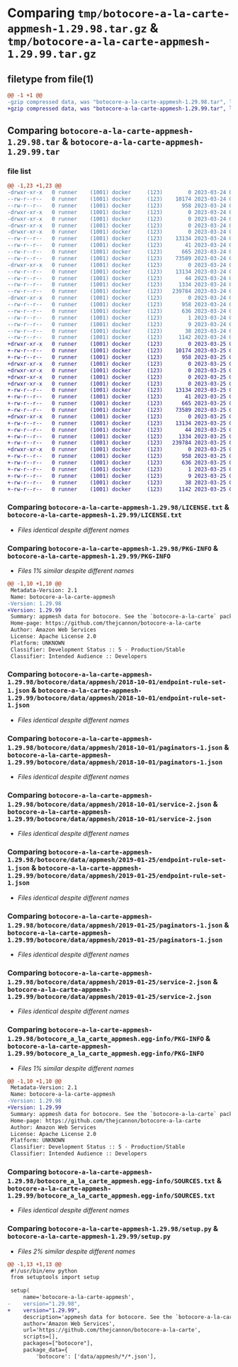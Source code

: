 # Comparing `tmp/botocore-a-la-carte-appmesh-1.29.98.tar.gz` & `tmp/botocore-a-la-carte-appmesh-1.29.99.tar.gz`

## filetype from file(1)

```diff
@@ -1 +1 @@
-gzip compressed data, was "botocore-a-la-carte-appmesh-1.29.98.tar", last modified: Fri Mar 24 01:24:06 2023, max compression
+gzip compressed data, was "botocore-a-la-carte-appmesh-1.29.99.tar", last modified: Sat Mar 25 01:22:24 2023, max compression
```

## Comparing `botocore-a-la-carte-appmesh-1.29.98.tar` & `botocore-a-la-carte-appmesh-1.29.99.tar`

### file list

```diff
@@ -1,23 +1,23 @@
-drwxr-xr-x   0 runner    (1001) docker     (123)        0 2023-03-24 01:24:06.361821 botocore-a-la-carte-appmesh-1.29.98/
--rw-r--r--   0 runner    (1001) docker     (123)    10174 2023-03-24 01:24:06.000000 botocore-a-la-carte-appmesh-1.29.98/LICENSE.txt
--rw-r--r--   0 runner    (1001) docker     (123)      958 2023-03-24 01:24:06.361821 botocore-a-la-carte-appmesh-1.29.98/PKG-INFO
-drwxr-xr-x   0 runner    (1001) docker     (123)        0 2023-03-24 01:24:06.357821 botocore-a-la-carte-appmesh-1.29.98/botocore/
-drwxr-xr-x   0 runner    (1001) docker     (123)        0 2023-03-24 01:24:06.357821 botocore-a-la-carte-appmesh-1.29.98/botocore/data/
-drwxr-xr-x   0 runner    (1001) docker     (123)        0 2023-03-24 01:24:06.357821 botocore-a-la-carte-appmesh-1.29.98/botocore/data/appmesh/
-drwxr-xr-x   0 runner    (1001) docker     (123)        0 2023-03-24 01:24:06.357821 botocore-a-la-carte-appmesh-1.29.98/botocore/data/appmesh/2018-10-01/
--rw-r--r--   0 runner    (1001) docker     (123)    13134 2023-03-24 01:23:57.000000 botocore-a-la-carte-appmesh-1.29.98/botocore/data/appmesh/2018-10-01/endpoint-rule-set-1.json
--rw-r--r--   0 runner    (1001) docker     (123)       41 2023-03-24 01:23:57.000000 botocore-a-la-carte-appmesh-1.29.98/botocore/data/appmesh/2018-10-01/examples-1.json
--rw-r--r--   0 runner    (1001) docker     (123)      665 2023-03-24 01:23:57.000000 botocore-a-la-carte-appmesh-1.29.98/botocore/data/appmesh/2018-10-01/paginators-1.json
--rw-r--r--   0 runner    (1001) docker     (123)    73589 2023-03-24 01:23:57.000000 botocore-a-la-carte-appmesh-1.29.98/botocore/data/appmesh/2018-10-01/service-2.json
-drwxr-xr-x   0 runner    (1001) docker     (123)        0 2023-03-24 01:24:06.357821 botocore-a-la-carte-appmesh-1.29.98/botocore/data/appmesh/2019-01-25/
--rw-r--r--   0 runner    (1001) docker     (123)    13134 2023-03-24 01:23:57.000000 botocore-a-la-carte-appmesh-1.29.98/botocore/data/appmesh/2019-01-25/endpoint-rule-set-1.json
--rw-r--r--   0 runner    (1001) docker     (123)       44 2023-03-24 01:23:57.000000 botocore-a-la-carte-appmesh-1.29.98/botocore/data/appmesh/2019-01-25/examples-1.json
--rw-r--r--   0 runner    (1001) docker     (123)     1334 2023-03-24 01:23:57.000000 botocore-a-la-carte-appmesh-1.29.98/botocore/data/appmesh/2019-01-25/paginators-1.json
--rw-r--r--   0 runner    (1001) docker     (123)   239784 2023-03-24 01:23:57.000000 botocore-a-la-carte-appmesh-1.29.98/botocore/data/appmesh/2019-01-25/service-2.json
-drwxr-xr-x   0 runner    (1001) docker     (123)        0 2023-03-24 01:24:06.357821 botocore-a-la-carte-appmesh-1.29.98/botocore_a_la_carte_appmesh.egg-info/
--rw-r--r--   0 runner    (1001) docker     (123)      958 2023-03-24 01:24:06.000000 botocore-a-la-carte-appmesh-1.29.98/botocore_a_la_carte_appmesh.egg-info/PKG-INFO
--rw-r--r--   0 runner    (1001) docker     (123)      636 2023-03-24 01:24:06.000000 botocore-a-la-carte-appmesh-1.29.98/botocore_a_la_carte_appmesh.egg-info/SOURCES.txt
--rw-r--r--   0 runner    (1001) docker     (123)        1 2023-03-24 01:24:06.000000 botocore-a-la-carte-appmesh-1.29.98/botocore_a_la_carte_appmesh.egg-info/dependency_links.txt
--rw-r--r--   0 runner    (1001) docker     (123)        9 2023-03-24 01:24:06.000000 botocore-a-la-carte-appmesh-1.29.98/botocore_a_la_carte_appmesh.egg-info/top_level.txt
--rw-r--r--   0 runner    (1001) docker     (123)       38 2023-03-24 01:24:06.361821 botocore-a-la-carte-appmesh-1.29.98/setup.cfg
--rw-r--r--   0 runner    (1001) docker     (123)     1142 2023-03-24 01:24:06.000000 botocore-a-la-carte-appmesh-1.29.98/setup.py
+drwxr-xr-x   0 runner    (1001) docker     (123)        0 2023-03-25 01:22:24.266391 botocore-a-la-carte-appmesh-1.29.99/
+-rw-r--r--   0 runner    (1001) docker     (123)    10174 2023-03-25 01:22:24.000000 botocore-a-la-carte-appmesh-1.29.99/LICENSE.txt
+-rw-r--r--   0 runner    (1001) docker     (123)      958 2023-03-25 01:22:24.262391 botocore-a-la-carte-appmesh-1.29.99/PKG-INFO
+drwxr-xr-x   0 runner    (1001) docker     (123)        0 2023-03-25 01:22:24.262391 botocore-a-la-carte-appmesh-1.29.99/botocore/
+drwxr-xr-x   0 runner    (1001) docker     (123)        0 2023-03-25 01:22:24.262391 botocore-a-la-carte-appmesh-1.29.99/botocore/data/
+drwxr-xr-x   0 runner    (1001) docker     (123)        0 2023-03-25 01:22:24.262391 botocore-a-la-carte-appmesh-1.29.99/botocore/data/appmesh/
+drwxr-xr-x   0 runner    (1001) docker     (123)        0 2023-03-25 01:22:24.262391 botocore-a-la-carte-appmesh-1.29.99/botocore/data/appmesh/2018-10-01/
+-rw-r--r--   0 runner    (1001) docker     (123)    13134 2023-03-25 01:22:12.000000 botocore-a-la-carte-appmesh-1.29.99/botocore/data/appmesh/2018-10-01/endpoint-rule-set-1.json
+-rw-r--r--   0 runner    (1001) docker     (123)       41 2023-03-25 01:22:12.000000 botocore-a-la-carte-appmesh-1.29.99/botocore/data/appmesh/2018-10-01/examples-1.json
+-rw-r--r--   0 runner    (1001) docker     (123)      665 2023-03-25 01:22:12.000000 botocore-a-la-carte-appmesh-1.29.99/botocore/data/appmesh/2018-10-01/paginators-1.json
+-rw-r--r--   0 runner    (1001) docker     (123)    73589 2023-03-25 01:22:12.000000 botocore-a-la-carte-appmesh-1.29.99/botocore/data/appmesh/2018-10-01/service-2.json
+drwxr-xr-x   0 runner    (1001) docker     (123)        0 2023-03-25 01:22:24.262391 botocore-a-la-carte-appmesh-1.29.99/botocore/data/appmesh/2019-01-25/
+-rw-r--r--   0 runner    (1001) docker     (123)    13134 2023-03-25 01:22:12.000000 botocore-a-la-carte-appmesh-1.29.99/botocore/data/appmesh/2019-01-25/endpoint-rule-set-1.json
+-rw-r--r--   0 runner    (1001) docker     (123)       44 2023-03-25 01:22:12.000000 botocore-a-la-carte-appmesh-1.29.99/botocore/data/appmesh/2019-01-25/examples-1.json
+-rw-r--r--   0 runner    (1001) docker     (123)     1334 2023-03-25 01:22:12.000000 botocore-a-la-carte-appmesh-1.29.99/botocore/data/appmesh/2019-01-25/paginators-1.json
+-rw-r--r--   0 runner    (1001) docker     (123)   239784 2023-03-25 01:22:12.000000 botocore-a-la-carte-appmesh-1.29.99/botocore/data/appmesh/2019-01-25/service-2.json
+drwxr-xr-x   0 runner    (1001) docker     (123)        0 2023-03-25 01:22:24.262391 botocore-a-la-carte-appmesh-1.29.99/botocore_a_la_carte_appmesh.egg-info/
+-rw-r--r--   0 runner    (1001) docker     (123)      958 2023-03-25 01:22:24.000000 botocore-a-la-carte-appmesh-1.29.99/botocore_a_la_carte_appmesh.egg-info/PKG-INFO
+-rw-r--r--   0 runner    (1001) docker     (123)      636 2023-03-25 01:22:24.000000 botocore-a-la-carte-appmesh-1.29.99/botocore_a_la_carte_appmesh.egg-info/SOURCES.txt
+-rw-r--r--   0 runner    (1001) docker     (123)        1 2023-03-25 01:22:24.000000 botocore-a-la-carte-appmesh-1.29.99/botocore_a_la_carte_appmesh.egg-info/dependency_links.txt
+-rw-r--r--   0 runner    (1001) docker     (123)        9 2023-03-25 01:22:24.000000 botocore-a-la-carte-appmesh-1.29.99/botocore_a_la_carte_appmesh.egg-info/top_level.txt
+-rw-r--r--   0 runner    (1001) docker     (123)       38 2023-03-25 01:22:24.266391 botocore-a-la-carte-appmesh-1.29.99/setup.cfg
+-rw-r--r--   0 runner    (1001) docker     (123)     1142 2023-03-25 01:22:24.000000 botocore-a-la-carte-appmesh-1.29.99/setup.py
```

### Comparing `botocore-a-la-carte-appmesh-1.29.98/LICENSE.txt` & `botocore-a-la-carte-appmesh-1.29.99/LICENSE.txt`

 * *Files identical despite different names*

### Comparing `botocore-a-la-carte-appmesh-1.29.98/PKG-INFO` & `botocore-a-la-carte-appmesh-1.29.99/PKG-INFO`

 * *Files 1% similar despite different names*

```diff
@@ -1,10 +1,10 @@
 Metadata-Version: 2.1
 Name: botocore-a-la-carte-appmesh
-Version: 1.29.98
+Version: 1.29.99
 Summary: appmesh data for botocore. See the `botocore-a-la-carte` package for more info.
 Home-page: https://github.com/thejcannon/botocore-a-la-carte
 Author: Amazon Web Services
 License: Apache License 2.0
 Platform: UNKNOWN
 Classifier: Development Status :: 5 - Production/Stable
 Classifier: Intended Audience :: Developers
```

### Comparing `botocore-a-la-carte-appmesh-1.29.98/botocore/data/appmesh/2018-10-01/endpoint-rule-set-1.json` & `botocore-a-la-carte-appmesh-1.29.99/botocore/data/appmesh/2018-10-01/endpoint-rule-set-1.json`

 * *Files identical despite different names*

### Comparing `botocore-a-la-carte-appmesh-1.29.98/botocore/data/appmesh/2018-10-01/paginators-1.json` & `botocore-a-la-carte-appmesh-1.29.99/botocore/data/appmesh/2018-10-01/paginators-1.json`

 * *Files identical despite different names*

### Comparing `botocore-a-la-carte-appmesh-1.29.98/botocore/data/appmesh/2018-10-01/service-2.json` & `botocore-a-la-carte-appmesh-1.29.99/botocore/data/appmesh/2018-10-01/service-2.json`

 * *Files identical despite different names*

### Comparing `botocore-a-la-carte-appmesh-1.29.98/botocore/data/appmesh/2019-01-25/endpoint-rule-set-1.json` & `botocore-a-la-carte-appmesh-1.29.99/botocore/data/appmesh/2019-01-25/endpoint-rule-set-1.json`

 * *Files identical despite different names*

### Comparing `botocore-a-la-carte-appmesh-1.29.98/botocore/data/appmesh/2019-01-25/paginators-1.json` & `botocore-a-la-carte-appmesh-1.29.99/botocore/data/appmesh/2019-01-25/paginators-1.json`

 * *Files identical despite different names*

### Comparing `botocore-a-la-carte-appmesh-1.29.98/botocore/data/appmesh/2019-01-25/service-2.json` & `botocore-a-la-carte-appmesh-1.29.99/botocore/data/appmesh/2019-01-25/service-2.json`

 * *Files identical despite different names*

### Comparing `botocore-a-la-carte-appmesh-1.29.98/botocore_a_la_carte_appmesh.egg-info/PKG-INFO` & `botocore-a-la-carte-appmesh-1.29.99/botocore_a_la_carte_appmesh.egg-info/PKG-INFO`

 * *Files 1% similar despite different names*

```diff
@@ -1,10 +1,10 @@
 Metadata-Version: 2.1
 Name: botocore-a-la-carte-appmesh
-Version: 1.29.98
+Version: 1.29.99
 Summary: appmesh data for botocore. See the `botocore-a-la-carte` package for more info.
 Home-page: https://github.com/thejcannon/botocore-a-la-carte
 Author: Amazon Web Services
 License: Apache License 2.0
 Platform: UNKNOWN
 Classifier: Development Status :: 5 - Production/Stable
 Classifier: Intended Audience :: Developers
```

### Comparing `botocore-a-la-carte-appmesh-1.29.98/botocore_a_la_carte_appmesh.egg-info/SOURCES.txt` & `botocore-a-la-carte-appmesh-1.29.99/botocore_a_la_carte_appmesh.egg-info/SOURCES.txt`

 * *Files identical despite different names*

### Comparing `botocore-a-la-carte-appmesh-1.29.98/setup.py` & `botocore-a-la-carte-appmesh-1.29.99/setup.py`

 * *Files 2% similar despite different names*

```diff
@@ -1,13 +1,13 @@
 #!/usr/bin/env python
 from setuptools import setup
 
 setup(
     name='botocore-a-la-carte-appmesh',
-    version="1.29.98",
+    version="1.29.99",
     description='appmesh data for botocore. See the `botocore-a-la-carte` package for more info.',
     author='Amazon Web Services',
     url='https://github.com/thejcannon/botocore-a-la-carte',
     scripts=[],
     packages=["botocore"],
     package_data={
         'botocore': ['data/appmesh/*/*.json'],
```

